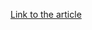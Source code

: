 [Link to the article](https://trendmicro.com/en_us/research/22/a/new-ransomware-spotted-white-rabbit-and-its-evasion-tactics.html)
